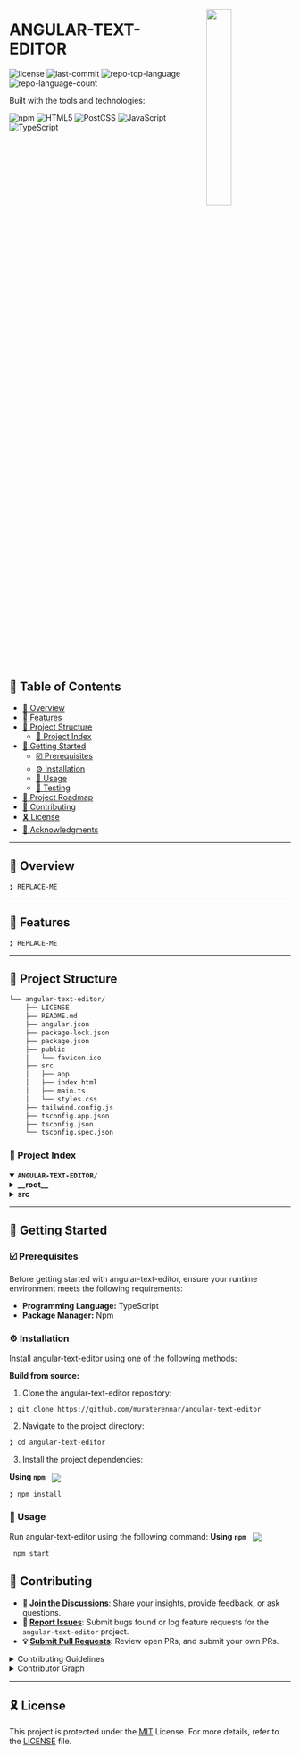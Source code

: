 <div align="left" style="position: relative;">
<img src="https://firebasestorage.googleapis.com/v0/b/file-upload-firebase-d3899.appspot.com/o/test%2Fangular-text-editor-logo-removebg-preview.png?alt=media&token=1173e6ca-4772-4a7e-bc7c-4d10502f7022" align="right" width="30%" style="margin: -20px 0 0 20px;">
<h1>ANGULAR-TEXT-EDITOR</h1>
<p align="left">
	<img src="https://img.shields.io/github/license/muraterennar/angular-text-editor?style=flat&logo=opensourceinitiative&logoColor=white&color=0080ff" alt="license">
	<img src="https://img.shields.io/github/last-commit/muraterennar/angular-text-editor?style=flat&logo=git&logoColor=white&color=0080ff" alt="last-commit">
	<img src="https://img.shields.io/github/languages/top/muraterennar/angular-text-editor?style=flat&color=0080ff" alt="repo-top-language">
	<img src="https://img.shields.io/github/languages/count/muraterennar/angular-text-editor?style=flat&color=0080ff" alt="repo-language-count">
</p>
<p align="left">Built with the tools and technologies:</p>
<p align="left">
	<img src="https://img.shields.io/badge/npm-CB3837.svg?style=flat&logo=npm&logoColor=white" alt="npm">
	<img src="https://img.shields.io/badge/HTML5-E34F26.svg?style=flat&logo=HTML5&logoColor=white" alt="HTML5">
	<img src="https://img.shields.io/badge/PostCSS-DD3A0A.svg?style=flat&logo=PostCSS&logoColor=white" alt="PostCSS">
	<img src="https://img.shields.io/badge/JavaScript-F7DF1E.svg?style=flat&logo=JavaScript&logoColor=black" alt="JavaScript">
	<img src="https://img.shields.io/badge/TypeScript-3178C6.svg?style=flat&logo=TypeScript&logoColor=white" alt="TypeScript">
</p>
</div>
<br clear="right">

## 🔗 Table of Contents

- [📍 Overview](#-overview)
- [👾 Features](#-features)
- [📁 Project Structure](#-project-structure)
  - [📂 Project Index](#-project-index)
- [🚀 Getting Started](#-getting-started)
  - [☑️ Prerequisites](#-prerequisites)
  - [⚙️ Installation](#-installation)
  - [🤖 Usage](#🤖-usage)
  - [🧪 Testing](#🧪-testing)
- [📌 Project Roadmap](#-project-roadmap)
- [🔰 Contributing](#-contributing)
- [🎗 License](#-license)
- [🙌 Acknowledgments](#-acknowledgments)

---

## 📍 Overview

<code>❯ REPLACE-ME</code>

---

## 👾 Features

<code>❯ REPLACE-ME</code>

---

## 📁 Project Structure

```sh
└── angular-text-editor/
    ├── LICENSE
    ├── README.md
    ├── angular.json
    ├── package-lock.json
    ├── package.json
    ├── public
    │   └── favicon.ico
    ├── src
    │   ├── app
    │   ├── index.html
    │   ├── main.ts
    │   └── styles.css
    ├── tailwind.config.js
    ├── tsconfig.app.json
    ├── tsconfig.json
    └── tsconfig.spec.json
```


### 📂 Project Index
<details open>
	<summary><b><code>ANGULAR-TEXT-EDITOR/</code></b></summary>
	<details> <!-- __root__ Submodule -->
		<summary><b>__root__</b></summary>
		<blockquote>
			<table>
			<tr>
				<td><b><a href='https://github.com/muraterennar/angular-text-editor/blob/master/tsconfig.spec.json'>tsconfig.spec.json</a></b></td>
				<td><code>❯ REPLACE-ME</code></td>
			</tr>
			<tr>
				<td><b><a href='https://github.com/muraterennar/angular-text-editor/blob/master/package-lock.json'>package-lock.json</a></b></td>
				<td><code>❯ REPLACE-ME</code></td>
			</tr>
			<tr>
				<td><b><a href='https://github.com/muraterennar/angular-text-editor/blob/master/tsconfig.json'>tsconfig.json</a></b></td>
				<td><code>❯ REPLACE-ME</code></td>
			</tr>
			<tr>
				<td><b><a href='https://github.com/muraterennar/angular-text-editor/blob/master/tailwind.config.js'>tailwind.config.js</a></b></td>
				<td><code>❯ REPLACE-ME</code></td>
			</tr>
			<tr>
				<td><b><a href='https://github.com/muraterennar/angular-text-editor/blob/master/tsconfig.app.json'>tsconfig.app.json</a></b></td>
				<td><code>❯ REPLACE-ME</code></td>
			</tr>
			<tr>
				<td><b><a href='https://github.com/muraterennar/angular-text-editor/blob/master/angular.json'>angular.json</a></b></td>
				<td><code>❯ REPLACE-ME</code></td>
			</tr>
			<tr>
				<td><b><a href='https://github.com/muraterennar/angular-text-editor/blob/master/package.json'>package.json</a></b></td>
				<td><code>❯ REPLACE-ME</code></td>
			</tr>
			</table>
		</blockquote>
	</details>
	<details> <!-- src Submodule -->
		<summary><b>src</b></summary>
		<blockquote>
			<table>
			<tr>
				<td><b><a href='https://github.com/muraterennar/angular-text-editor/blob/master/src/main.ts'>main.ts</a></b></td>
				<td><code>❯ REPLACE-ME</code></td>
			</tr>
			<tr>
				<td><b><a href='https://github.com/muraterennar/angular-text-editor/blob/master/src/index.html'>index.html</a></b></td>
				<td><code>❯ REPLACE-ME</code></td>
			</tr>
			<tr>
				<td><b><a href='https://github.com/muraterennar/angular-text-editor/blob/master/src/styles.css'>styles.css</a></b></td>
				<td><code>❯ REPLACE-ME</code></td>
			</tr>
			</table>
			<details>
				<summary><b>app</b></summary>
				<blockquote>
					<table>
					<tr>
						<td><b><a href='https://github.com/muraterennar/angular-text-editor/blob/master/src/app/app.routes.ts'>app.routes.ts</a></b></td>
						<td><code>❯ REPLACE-ME</code></td>
					</tr>
					<tr>
						<td><b><a href='https://github.com/muraterennar/angular-text-editor/blob/master/src/app/app.component.spec.ts'>app.component.spec.ts</a></b></td>
						<td><code>❯ REPLACE-ME</code></td>
					</tr>
					<tr>
						<td><b><a href='https://github.com/muraterennar/angular-text-editor/blob/master/src/app/app.component.ts'>app.component.ts</a></b></td>
						<td><code>❯ REPLACE-ME</code></td>
					</tr>
					<tr>
						<td><b><a href='https://github.com/muraterennar/angular-text-editor/blob/master/src/app/app.component.css'>app.component.css</a></b></td>
						<td><code>❯ REPLACE-ME</code></td>
					</tr>
					<tr>
						<td><b><a href='https://github.com/muraterennar/angular-text-editor/blob/master/src/app/app.config.ts'>app.config.ts</a></b></td>
						<td><code>❯ REPLACE-ME</code></td>
					</tr>
					<tr>
						<td><b><a href='https://github.com/muraterennar/angular-text-editor/blob/master/src/app/app.component.html'>app.component.html</a></b></td>
						<td><code>❯ REPLACE-ME</code></td>
					</tr>
					</table>
					<details>
						<summary><b>common</b></summary>
						<blockquote>
							<details>
								<summary><b>components</b></summary>
								<blockquote>
									<details>
										<summary><b>copy-clipboard</b></summary>
										<blockquote>
											<table>
											<tr>
												<td><b><a href='https://github.com/muraterennar/angular-text-editor/blob/master/src/app/common/components/copy-clipboard/copy-clipboard.component.html'>copy-clipboard.component.html</a></b></td>
												<td><code>❯ REPLACE-ME</code></td>
											</tr>
											<tr>
												<td><b><a href='https://github.com/muraterennar/angular-text-editor/blob/master/src/app/common/components/copy-clipboard/copy-clipboard.component.ts'>copy-clipboard.component.ts</a></b></td>
												<td><code>❯ REPLACE-ME</code></td>
											</tr>
											<tr>
												<td><b><a href='https://github.com/muraterennar/angular-text-editor/blob/master/src/app/common/components/copy-clipboard/copy-clipboard.component.css'>copy-clipboard.component.css</a></b></td>
												<td><code>❯ REPLACE-ME</code></td>
											</tr>
											</table>
										</blockquote>
									</details>
								</blockquote>
							</details>
							<details>
								<summary><b>directives</b></summary>
								<blockquote>
									<table>
									<tr>
										<td><b><a href='https://github.com/muraterennar/angular-text-editor/blob/master/src/app/common/directives/content-editable.directive.ts'>content-editable.directive.ts</a></b></td>
										<td><code>❯ REPLACE-ME</code></td>
									</tr>
									</table>
								</blockquote>
							</details>
						</blockquote>
					</details>
				</blockquote>
			</details>
		</blockquote>
	</details>
</details>

---
## 🚀 Getting Started

### ☑️ Prerequisites

Before getting started with angular-text-editor, ensure your runtime environment meets the following requirements:

- **Programming Language:** TypeScript
- **Package Manager:** Npm


### ⚙️ Installation

Install angular-text-editor using one of the following methods:

**Build from source:**

1. Clone the angular-text-editor repository:
```sh
❯ git clone https://github.com/muraterennar/angular-text-editor
```

2. Navigate to the project directory:
```sh
❯ cd angular-text-editor
```

3. Install the project dependencies:


**Using `npm`** &nbsp; [<img align="center" src="https://img.shields.io/badge/npm-CB3837.svg?style={badge_style}&logo=npm&logoColor=white" />](https://www.npmjs.com/)

```sh
❯ npm install
```




### 🤖 Usage
Run angular-text-editor using the following command:
**Using `npm`** &nbsp; [<img align="center" src="https://img.shields.io/badge/npm-CB3837.svg?style={badge_style}&logo=npm&logoColor=white" />](https://www.npmjs.com/)

```sh
 npm start
```

## 🔰 Contributing

- **💬 [Join the Discussions](https://github.com/muraterennar/angular-text-editor/discussions)**: Share your insights, provide feedback, or ask questions.
- **🐛 [Report Issues](https://github.com/muraterennar/angular-text-editor/issues)**: Submit bugs found or log feature requests for the `angular-text-editor` project.
- **💡 [Submit Pull Requests](https://github.com/muraterennar/angular-text-editor/blob/main/CONTRIBUTING.md)**: Review open PRs, and submit your own PRs.

<details closed>
<summary>Contributing Guidelines</summary>

1. **Fork the Repository**: Start by forking the project repository to your github account.
2. **Clone Locally**: Clone the forked repository to your local machine using a git client.
   ```sh
   git clone https://github.com/muraterennar/angular-text-editor
   ```
3. **Create a New Branch**: Always work on a new branch, giving it a descriptive name.
   ```sh
   git checkout -b new-feature-x
   ```
4. **Make Your Changes**: Develop and test your changes locally.
5. **Commit Your Changes**: Commit with a clear message describing your updates.
   ```sh
   git commit -m 'Implemented new feature x.'
   ```
6. **Push to github**: Push the changes to your forked repository.
   ```sh
   git push origin new-feature-x
   ```
7. **Submit a Pull Request**: Create a PR against the original project repository. Clearly describe the changes and their motivations.
8. **Review**: Once your PR is reviewed and approved, it will be merged into the main branch. Congratulations on your contribution!
</details>

<details closed>
<summary>Contributor Graph</summary>
<br>
<p align="left">
   <a href="https://github.com{/muraterennar/angular-text-editor/}graphs/contributors">
      <img src="https://contrib.rocks/image?repo=muraterennar/angular-text-editor">
   </a>
</p>
</details>

---

## 🎗 License

This project is protected under the [MIT](https://github.com/muraterennar/angular-text-editor/blob/development/LICENSE) License. For more details, refer to the [LICENSE](https://github.com/muraterennar/angular-text-editor/blob/development/LICENSE) file.
